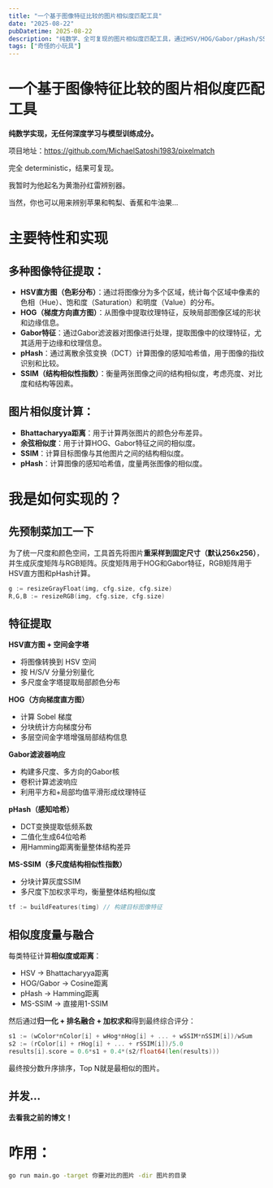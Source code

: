 ```yaml
---
title: "一个基于图像特征比较的图片相似度匹配工具"
date: "2025-08-22"
pubDatetime: 2025-08-22
description: "纯数学、全可复现的图片相似度匹配工具，通过HSV/HOG/Gabor/pHash/SSIM多特征提取与加权融合，快速找出最相似图片。"
tags: ["奇怪的小玩具"]
---
```

# 一个基于图像特征比较的图片相似度匹配工具

**纯数学实现，无任何深度学习与模型训练成分。**

项目地址：https://github.com/MichaelSatoshi1983/pixelmatch

完全 deterministic，结果可复现。

我暂时为他起名为黄渤孙红雷辨别器。

当然，你也可以用来辨别苹果和鸭梨、香蕉和牛油果...

# 主要特性和实现

## **多种图像特征提取**：

- **HSV直方图（色彩分布）**：通过将图像分为多个区域，统计每个区域中像素的色相（Hue）、饱和度（Saturation）和明度（Value）的分布。
- **HOG（梯度方向直方图）**：从图像中提取纹理特征，反映局部图像区域的形状和边缘信息。
- **Gabor特征**：通过Gabor滤波器对图像进行处理，提取图像中的纹理特征，尤其适用于边缘和纹理信息。
- **pHash**：通过离散余弦变换（DCT）计算图像的感知哈希值，用于图像的指纹识别和比较。
- **SSIM（结构相似性指数）**：衡量两张图像之间的结构相似度，考虑亮度、对比度和结构等因素。

## **图片相似度计算**：

- **Bhattacharyya距离**：用于计算两张图片的颜色分布差异。
- **余弦相似度**：用于计算HOG、Gabor特征之间的相似度。
- **SSIM**：计算目标图像与其他图片之间的结构相似度。
- **pHash**：计算图像的感知哈希值，度量两张图像的相似度。

# 我是如何实现的？

## 先预制菜加工一下

为了统一尺度和颜色空间，工具首先将图片**重采样到固定尺寸（默认256x256）**，并生成灰度矩阵与RGB矩阵。灰度矩阵用于HOG和Gabor特征，RGB矩阵用于HSV直方图和pHash计算。

```go
g := resizeGrayFloat(img, cfg.size, cfg.size)
R,G,B := resizeRGB(img, cfg.size, cfg.size)
```

## 特征提取

**HSV直方图 + 空间金字塔**

- 将图像转换到 HSV 空间
- 按 H/S/V 分量分别量化
- 多尺度金字塔提取局部颜色分布

**HOG（方向梯度直方图）**

- 计算 Sobel 梯度
- 分块统计方向梯度分布
- 多层空间金字塔增强局部结构信息

**Gabor滤波器响应**

- 构建多尺度、多方向的Gabor核
- 卷积计算滤波响应
- 利用平方和+局部均值平滑形成纹理特征

**pHash（感知哈希）**

- DCT变换提取低频系数
- 二值化生成64位哈希
- 用Hamming距离衡量整体结构差异

**MS-SSIM（多尺度结构相似性指数）**

- 分块计算灰度SSIM
- 多尺度下加权求平均，衡量整体结构相似度

```go
tf := buildFeatures(timg) // 构建目标图像特征
```

## 相似度度量与融合

每类特征计算**相似度或距离**：

- HSV → Bhattacharyya距离
- HOG/Gabor → Cosine距离
- pHash → Hamming距离
- MS-SSIM → 直接用1-SSIM

然后通过**归一化 + 排名融合 + 加权求和**得到最终综合评分：

```go
s1 := (wColor*nColor[i] + wHog*nHog[i] + ... + wSSIM*nSSIM[i])/wSum
s2 := (rColor[i] + rHog[i] + ... + rSSIM[i])/5.0
results[i].score = 0.6*s1 + 0.4*(s2/float64(len(results)))
```

最终按分数升序排序，Top N就是最相似的图片。

## 并发...

**去看我之前的博文！**

# 咋用：

```bash
go run main.go -target 你要对比的图片 -dir 图片的目录
```